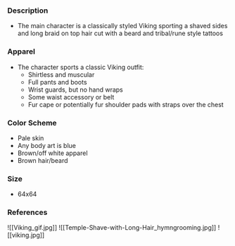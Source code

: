 ### Description
- The main character is a classically styled Viking sporting a shaved sides and long braid on top hair cut with a beard and tribal/rune style tattoos
### Apparel
- The character sports a classic Viking outfit:
	- Shirtless and muscular
	- Full pants and boots
	- Wrist guards, but no hand wraps
	- Some waist accessory or belt
	- Fur cape or potentially fur shoulder pads with straps over the chest
### Color Scheme
- Pale skin
- Any body art is blue
- Brown/off white apparel
- Brown hair/beard
### Size
- 64x64
### References
![[Viking_gif.jpg]]
![[Temple-Shave-with-Long-Hair_hymngrooming.jpg]]
![[viking.jpg]]